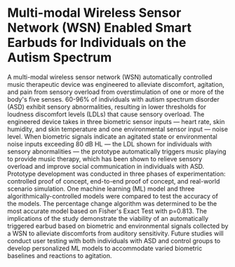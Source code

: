 # Multi-modal Wireless Sensor Network (WSN) Enabled Smart Earbuds for Individuals on the Autism Spectrum
A multi-modal wireless sensor network (WSN) automatically controlled music therapeutic device was
engineered to alleviate discomfort, agitation, and pain from sensory overload from overstimulation of
one or more of the body's five senses. 60-96% of individuals with autism spectrum disorder (ASD)
exhibit sensory abnormalities, resulting in lower thresholds for loudness discomfort levels (LDLs) that
cause sensory overload. The engineered device takes in three biometric sensor inputs — heart rate,
skin humidity, and skin temperature and one environmental sensor input — noise level. When
biometric signals indicate an agitated state or environmental noise inputs exceeding 80 dB HL — the
LDL shown for individuals with sensory abnormalities — the prototype automatically triggers music
playing to provide music therapy, which has been shown to relieve sensory overload and improve
social communication in individuals with ASD. Prototype development was conducted in three
phases of experimentation: controlled proof of concept, end-to-end proof of concept, and real-world
scenario simulation. One machine learning (ML) model and three algorithmically-controlled models
were compared to test the accuracy of the models. The percentage change algorithm was
determined to be the most accurate model based on Fisher's Exact Test with p=0.813. The
implications of the study demonstrate the viability of an automatically triggered earbud based on
biometric and environmental signals collected by a WSN to alleviate discomforts from auditory
sensitivity. Future studies will conduct user testing with both individuals with ASD and control groups
to develop personalized ML models to accommodate varied biometric baselines and reactions to
agitation.
